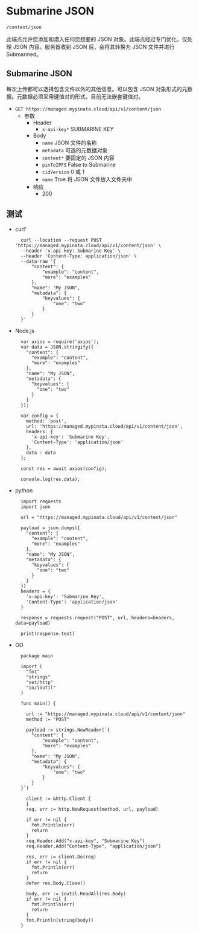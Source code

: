 # Submarine JSON
	/content/json
此端点允许您添加和潜入任何您想要的 JSON 对象。此端点经过专门优化，仅处理 JSON 内容。服务器收到 JSON 后，会将其转换为 JSON 文件并进行 Submarined。
## Submarine JSON
每次上传都可以选择包含文件以外的其他信息。可以包含 JSON 对象形式的元数据。元数据必须采用键值对的形式。目前无法嵌套键值对。

- `GET https://managed.mypinata.cloud/api/v1/content/json`
	- 参数
		- Header 
			- `x-api-key*`      SUBMARINE KEY
		- Body
			- `name`			JSON 文件的名称
			- `metadata`     可选的元数据对象
			- `content*`		要固定的 JSON 内容
			- `pinToIPFS`	 	False to Submarine
			- `cidVersion`	0 或 1
			- `name`			True 将 JSON 文件放入文件夹中
		- 响应
			- 200

## 测试
- curl'

		curl --location --request POST 'https://managed.mypinata.cloud/api/v1/content/json' \
		--header 'x-api-key: Submarine Key' \
		--header 'Content-Type: application/json' \
		--data-raw '{
		    "content": {
		        "example": "content", 
		        "more": "examples"
		    }, 
		    "name": "My JSON",
		    "metadata": {
		        "keyvalues": {
		            "one": "two"
		        }
		    }
		}'
- Node.js

		var axios = require('axios');
		var data = JSON.stringify({
		  "content": {
		    "example": "content",
		    "more": "examples"
		  },
		  "name": "My JSON",
		  "metadata": {
		    "keyvalues": {
		      "one": "two"
		    }
		  }
		});
		
		var config = {
		  method: 'post',
		  url: 'https://managed.mypinata.cloud/api/v1/content/json',
		  headers: { 
		    'x-api-key': 'Submarine Key', 
		    'Content-Type': 'application/json'
		  },
		  data : data
		};
		
		const res = await axios(config);
		
		console.log(res.data);
- python

		import requests
		import json
		
		url = "https://managed.mypinata.cloud/api/v1/content/json"
		
		payload = json.dumps({
		  "content": {
		    "example": "content",
		    "more": "examples"
		  },
		  "name": "My JSON",
		  "metadata": {
		    "keyvalues": {
		      "one": "two"
		    }
		  }
		})
		headers = {
		  'x-api-key': 'Submarine Key',
		  'Content-Type': 'application/json'
		}
		
		response = requests.request("POST", url, headers=headers, data=payload)
		
		print(response.text)
- GO

		package main
		
		import (
		  "fmt"
		  "strings"
		  "net/http"
		  "io/ioutil"
		)
		
		func main() {
		
		  url := "https://managed.mypinata.cloud/api/v1/content/json"
		  method := "POST"
		
		  payload := strings.NewReader(`{
		    "content": {
		        "example": "content", 
		        "more": "examples"
		    }, 
		    "name": "My JSON",
		    "metadata": {
		        "keyvalues": {
		            "one": "two"
		        }
		    }
		}`)
		
		  client := &http.Client {
		  }
		  req, err := http.NewRequest(method, url, payload)
		
		  if err != nil {
		    fmt.Println(err)
		    return
		  }
		  req.Header.Add("x-api-key", "Submarine Key")
		  req.Header.Add("Content-Type", "application/json")
		
		  res, err := client.Do(req)
		  if err != nil {
		    fmt.Println(err)
		    return
		  }
		  defer res.Body.Close()
		
		  body, err := ioutil.ReadAll(res.Body)
		  if err != nil {
		    fmt.Println(err)
		    return
		  }
		  fmt.Println(string(body))
		}